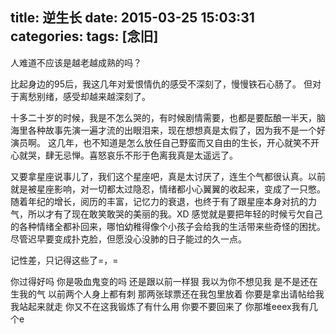 title: 逆生长
date: 2015-03-25 15:03:31
categories:
tags: [念旧]
---
人难道不应该是越老越成熟的吗？

比起身边的95后，我这几年对爱恨情仇的感受不深刻了，慢慢铁石心肠了。
但对于离愁别绪，感受却越来越深刻了。

十多二十岁的时候，我是不怎么哭的，有时候剧情需要，也都是要酝酿一半天，脑海里各种故事先演一遍才流的出眼泪来，现在想想真是太假了，因为我不是一个好演员啊。
这几年，也不知道是怎么放任自己野蛮而又自由的生长，开心就笑不开心就哭，肆无忌惮。喜怒哀乐不形于色离我真是太遥远了。

又要拿星座说事儿了，我们这个星座吧，真是太讨厌了，连生个气都很认真。以前就是被星座影响，对一切都太过隐忍，情绪都小心翼翼的收起来，变成了一只憋。
随着年纪的增长，阅历的丰富，记忆力的衰退，也终于有了跟星座本身对抗的力气，所以才有了现在敢笑敢哭的美丽的我。XD
感觉就是要把年轻的时候亏欠自己的各种情绪全都补回来，哪怕幼稚得像个小孩子会给我的生活带来些奇怪的困扰。尽管迟早要变成扑克脸，但愿没心没肺的日子能过的久一点。

记性差，只记得这些了=，=

你过得好吗
你是吸血鬼变的吗
还是跟以前一样狠
我以为你不想见我
是不是还在生我的气
以前两个人身上都有刺
那两张球票还在我包里放着
你要是拿出请帖给我我站起来就走
你又不在这我锻炼了有什么用
你要不要回来了
你那堆eeex我有几个e
